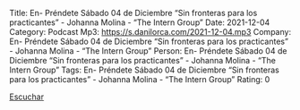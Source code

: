 Title: En- Préndete Sábado 04 de Diciembre  “Sin fronteras para los practicantes” - Johanna Molina - “The  Intern Group”
Date: 2021-12-04
Category: Podcast
Mp3: https://s.danilorca.com/2021-12-04.mp3
Company: En- Préndete Sábado 04 de Diciembre  “Sin fronteras para los practicantes” - Johanna Molina - “The  Intern Group”
Person: En- Préndete Sábado 04 de Diciembre  “Sin fronteras para los practicantes” - Johanna Molina - “The  Intern Group”
Tags: En- Préndete Sábado 04 de Diciembre  “Sin fronteras para los practicantes” - Johanna Molina - “The  Intern Group”
Rating: 0

<a href="https://s.danilorca.com/2021-12-04.mp3" type="audio/mpeg">
Escuchar
</a>
